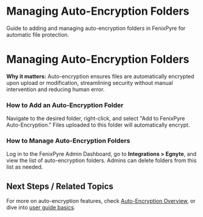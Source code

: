 # Managing Auto-Encryption Folders

Guide to adding and managing auto-encryption folders in FenixPyre for automatic file protection.


# Managing Auto-Encryption Folders

**Why it matters:** Auto-encryption ensures files are automatically encrypted upon upload or modification, streamlining security without manual intervention and reducing human error.

### How to Add an Auto-Encryption Folder
Navigate to the desired folder, right-click, and select "Add to FenixPyre Auto-Encryption." Files uploaded to this folder will automatically encrypt.

<!-- IMG: ./media/07-features/manage-auto-encryption-folders/auto-encryption.png | Alt: Screenshot of adding auto-encryption folder -->

### How to Manage Auto-Encryption Folders
Log in to the FenixPyre Admin Dashboard, go to **Integrations > Egnyte**, and view the list of auto-encryption folders. Admins can delete folders from this list as needed.

<!-- IMG: ./media/07-features/manage-auto-encryption-folders/dashboard-auto.png | Alt: Admin dashboard view of auto-encryption folders -->

## Next Steps / Related Topics
For more on auto-encryption features, check [Auto-Encryption Overview](../07-features/auto-encryption.md), or dive into [user guide basics](../05-user-guide/index.md).